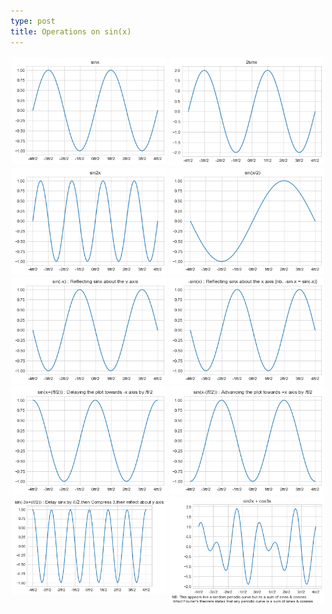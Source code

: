 ```yaml
---
type: post
title: Operations on sin(x)
---
```


<style>
img{float:left; width:50%; padding:2px; box-sizing: border-box;}
</style>


<img src="/images/sin mpl plots/1.png">
<img src="/images/sin mpl plots/2.png">
<img src="/images/sin mpl plots/3.png">
<img src="/images/sin mpl plots/4.png">
<img src="/images/sin mpl plots/5.png">
<img src="/images/sin mpl plots/6.png">
<img src="/images/sin mpl plots/7.png">
<img src="/images/sin mpl plots/8.png">
<img src="/images/sin mpl plots/9.png">
<img src="/images/sin mpl plots/10.png">